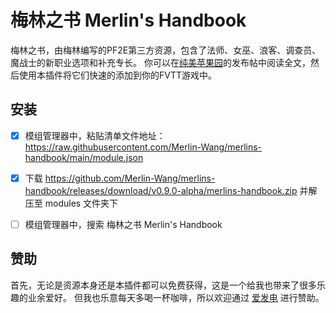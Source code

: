 # 梅林之书 Merlin's Handbook

梅林之书，由梅林编写的PF2E第三方资源，包含了法师、女巫、浪客、调查员、魔战士的新职业选项和补充专长。
你可以在[纯美苹果园](https://www.goddessfantasy.net/bbs/index.php?topic=137861.0)的发布帖中阅读全文，然后使用本插件将它们快速的添加到你的FVTT游戏中。

## 安装

- [x] 模组管理器中，粘贴清单文件地址：https://raw.githubusercontent.com/Merlin-Wang/merlins-handbook/main/module.json 
- [x] 下载 https://github.com/Merlin-Wang/merlins-handbook/releases/download/v0.9.0-alpha/merlins-handbook.zip 并解压至 modules 文件夹下
- [ ] 模组管理器中，搜索 梅林之书 Merlin's Handbook


## 赞助

首先，无论是资源本身还是本插件都可以免费获得，这是一个给我也带来了很多乐趣的业余爱好。
但我也乐意每天多喝一杯咖啡，所以欢迎通过 [爱发电](https://afdian.net/a/merlin) 进行赞助。
